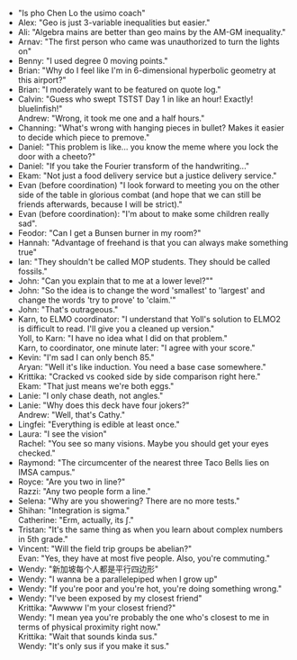 - "Is pho Chen Lo the usimo coach"
- Alex: "Geo is just 3-variable inequalities but easier."
- Ali: "Algebra mains are better than geo mains by the AM-GM inequality."
- Arnav: "The first person who came was unauthorized to turn the lights on"
- Benny: "I used degree 0 moving points."
- Brian: "Why do I feel like I'm in 6-dimensional hyperbolic geometry at this airport?"
- Brian: "I moderately want to be featured on quote log."
- Calvin: "Guess who swept TSTST Day 1 in like an hour! Exactly! bluelinfish!"<br>
  Andrew: "Wrong, it took me one and a half hours."
- Channing: "What's wrong with hanging pieces in bullet?
  Makes it easier to decide which piece to premove."
- Daniel: "This problem is like... you know the meme where you lock the door with a cheeto?"
- Daniel: "If you take the Fourier transform of the handwriting..."
- Ekam: "Not just a food delivery service but a justice delivery service."
- Evan (before coordination)
  "I look forward to meeting you on the other side of the table in glorious combat
  (and hope that we can still be friends afterwards, because I will be strict)."
- Evan (before coordination): "I'm about to make some children really sad".
- Feodor: "Can I get a Bunsen burner in my room?"
- Hannah: "Advantage of freehand is that you can always make something true"
- Ian: "They shouldn't be called MOP students. They should be called fossils."
- John: "Can you explain that to me at a lower level?""
- John: "So the idea is to change the word 'smallest' to 'largest' and change the words 'try to prove' to 'claim.'"
- John: "That's outrageous."
- Karn, to ELMO coordinator: "I understand that Yoll's solution to ELMO2 is difficult to read.
  I'll give you a cleaned up version."<br>
  Yoll, to Karn: "I have no idea what I did on that problem."<br>
  Karn, to coordinator, one minute later: "I agree with your score."
- Kevin: "I'm sad I can only bench 85."<br>
  Aryan: "Well it's like induction. You need a base case somewhere."
- Krittika: "Cracked vs cooked side by side comparison right here."<br>
  Ekam: "That just means we're both eggs."
- Lanie: "I only chase death, not angles."
- Lanie: "Why does this deck have four jokers?"<br>
  Andrew: "Well, that's Cathy."
- Lingfei: "Everything is edible at least once."
- Laura: "I see the vision"<br>
  Rachel: "You see so many visions. Maybe you should get your eyes checked."
- Raymond: "The circumcenter of the nearest three Taco Bells lies on IMSA campus."
- Royce: "Are you two in line?"<br>
  Razzi: "Any two people form a line."
- Selena: "Why are you showering? There are no more tests."
- Shihan: "Integration is sigma."<br>
  Catherine: "Erm, actually, its ∫."
- Tristan: "It's the same thing as when you learn about complex numbers in 5th grade."
- Vincent: "Will the field trip groups be abelian?"<br>
  Evan: "Yes, they have at most five people. Also, you're commuting."
- Wendy: "新加坡每个人都是平行四边形"
- Wendy: "I wanna be a parallelepiped when I grow up"
- Wendy: "If you're poor and you're hot, you're doing something wrong."
- Wendy: "I've been exposed by my closest friend"<br>
  Krittika: "Awwww I'm your closest friend?"<br>
  Wendy: "I mean yea you're probably the one who's closest to me in terms of physical proximity right now."<br>
  Krittika: "Wait that sounds kinda sus."<br>
  Wendy: "It's only sus if you make it sus."
